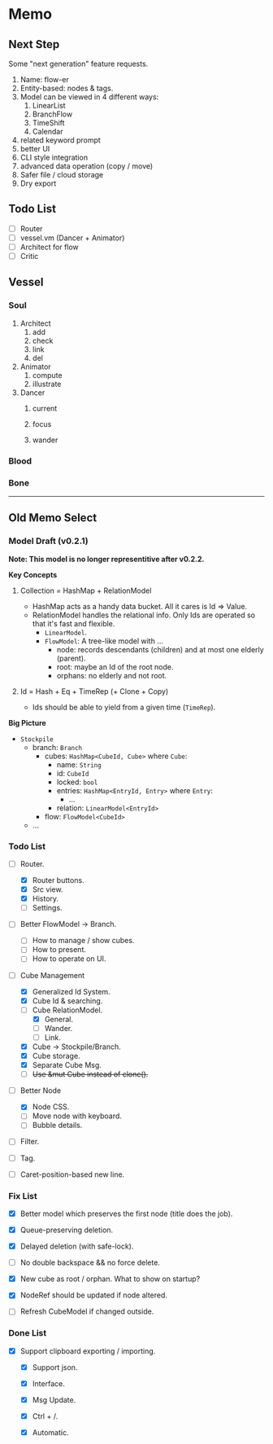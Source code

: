 # Memo

## Next Step

Some "next generation" feature requests.

1. Name: flow-er
2. Entity-based: nodes & tags.
3. Model can be viewed in 4 different ways: 
   1. LinearList
   2. BranchFlow
   3. TimeShift
   4. Calendar
4. related keyword prompt
5. better UI
6. CLI style integration
7. advanced data operation (copy / move)
8. Safer file / cloud storage
9. Dry export

## Todo List

- [ ] Router
- [ ] vessel.vm (Dancer + Animator)
- [ ] Architect for flow
- [ ] Critic

## Vessel

### Soul

1. Architect
    1. add
    2. check
    3. link
    4. del
2. Animator
    1. compute
    2. illustrate
3. Dancer
    1. current

    2. focus

    3. wander

### Blood

### Bone





----



## Old Memo Select

### Model Draft (v0.2.1)

**Note: This model is no longer representitive after v0.2.2.**

**Key Concepts**

1. Collection = HashMap + RelationModel
   - HashMap acts as a handy data bucket. All it cares is Id => Value.
   - RelationModel handles the relational info. Only Ids are operated so that it's fast and flexible.
     - `LinearModel`.
     - `FlowModel`: A tree-like model with ...
       - node: records descendants (children) and at most one elderly (parent).
       - root: maybe an Id of the root node.
       - orphans: no elderly and not root.

2. Id = Hash + Eq + TimeRep (+ Clone + Copy)
   - Ids should be able to yield from a given time (`TimeRep`).

**Big Picture**

- `Stockpile`
  - branch: `Branch`
    - cubes: `HashMap<CubeId, Cube>` where `Cube`:
      - name: `String`
      - id: `CubeId`
      - locked: `bool`
      - entries: `HashMap<EntryId, Entry>` where `Entry`:
        - ...
      - relation: `LinearModel<EntryId>`
    - flow: `FlowModel<CubeId>`
  - ...



### Todo List

- [ ] Router.
  - [x] Router buttons.
  - [x] Src view.
  - [x] History.
  - [ ] Settings.
- [ ] Better FlowModel -> Branch.
  - [ ] How to manage / show cubes.
  - [ ] How to present.
  - [ ] How to operate on UI.
- [ ] Cube Management
  - [x] Generalized Id System.
  - [x] Cube Id & searching.
  - [ ] Cube RelationModel.
    - [x] General.
    - [ ] Wander.
    - [ ] Link.
  - [x] Cube -> Stockpile/Branch.
  - [x] Cube storage.
  - [x] Separate Cube Msg.
  - [ ] ~~Use &mut Cube instead of clone().~~
- [ ] Better Node
  - [x] Node CSS.
  - [ ] Move node with keyboard.
  - [ ] Bubble details.
- [ ] Filter.
- [ ] Tag.
- [ ] Caret-position-based new line.


### Fix List
- [x] Better model which preserves the first node (title does the job).
- [x] Queue-preserving deletion.
- [x] Delayed deletion (with safe-lock).
- [ ] No double backspace && no force delete.
- [x] New cube as root / orphan. What to show on startup? 
- [x] NodeRef should be updated if node altered.
- [ ] Refresh CubeModel if changed outside.



### Done List
- [x] Support clipboard exporting / importing.
  - [x] Support json.
  - [x] Interface.
  - [x] Msg Update.
  - [x] Ctrl + /.
  - [x] Automatic.

